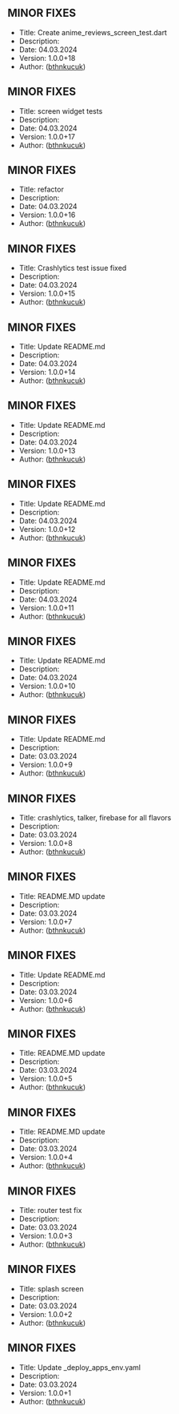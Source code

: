 ## MINOR FIXES
- Title: Create anime_reviews_screen_test.dart
- Description: 
- Date: 04.03.2024
- Version: 1.0.0+18
- Author: ([bthnkucuk](https://github.com/bthnkucuk/dementia/commit/6d57e93))

## MINOR FIXES
- Title: screen widget tests
- Description: 
- Date: 04.03.2024
- Version: 1.0.0+17
- Author: ([bthnkucuk](https://github.com/bthnkucuk/dementia/commit/2c27ed1))

## MINOR FIXES
- Title: refactor
- Description: 
- Date: 04.03.2024
- Version: 1.0.0+16
- Author: ([bthnkucuk](https://github.com/bthnkucuk/dementia/commit/9c8d2a3))

## MINOR FIXES
- Title: Crashlytics test issue fixed
- Description: 
- Date: 04.03.2024
- Version: 1.0.0+15
- Author: ([bthnkucuk](https://github.com/bthnkucuk/dementia/commit/ad2512c))

## MINOR FIXES
- Title: Update README.md
- Description: 
- Date: 04.03.2024
- Version: 1.0.0+14
- Author: ([bthnkucuk](https://github.com/bthnkucuk/dementia/commit/6b6deab))

## MINOR FIXES
- Title: Update README.md
- Description: 
- Date: 04.03.2024
- Version: 1.0.0+13
- Author: ([bthnkucuk](https://github.com/bthnkucuk/dementia/commit/7cdbd9a))

## MINOR FIXES
- Title: Update README.md
- Description: 
- Date: 04.03.2024
- Version: 1.0.0+12
- Author: ([bthnkucuk](https://github.com/bthnkucuk/dementia/commit/efa4244))

## MINOR FIXES
- Title: Update README.md
- Description: 
- Date: 04.03.2024
- Version: 1.0.0+11
- Author: ([bthnkucuk](https://github.com/bthnkucuk/dementia/commit/244ebb6))

## MINOR FIXES
- Title: Update README.md
- Description: 
- Date: 04.03.2024
- Version: 1.0.0+10
- Author: ([bthnkucuk](https://github.com/bthnkucuk/dementia/commit/dc7a632))

## MINOR FIXES
- Title: Update README.md
- Description: 
- Date: 03.03.2024
- Version: 1.0.0+9
- Author: ([bthnkucuk](https://github.com/bthnkucuk/dementia/commit/39d4592))

## MINOR FIXES
- Title: crashlytics, talker, firebase for all flavors
- Description: 
- Date: 03.03.2024
- Version: 1.0.0+8
- Author: ([bthnkucuk](https://github.com/bthnkucuk/dementia/commit/b402dbd))

## MINOR FIXES
- Title: README.MD update
- Description: 
- Date: 03.03.2024
- Version: 1.0.0+7
- Author: ([bthnkucuk](https://github.com/bthnkucuk/dementia/commit/8627eb9))

## MINOR FIXES
- Title: Update README.md
- Description: 
- Date: 03.03.2024
- Version: 1.0.0+6
- Author: ([bthnkucuk](https://github.com/bthnkucuk/dementia/commit/f7034e4))

## MINOR FIXES
- Title: README.MD update
- Description: 
- Date: 03.03.2024
- Version: 1.0.0+5
- Author: ([bthnkucuk](https://github.com/bthnkucuk/dementia/commit/2b89995))

## MINOR FIXES
- Title: README.MD update
- Description: 
- Date: 03.03.2024
- Version: 1.0.0+4
- Author: ([bthnkucuk](https://github.com/bthnkucuk/dementia/commit/e31dcc4))

## MINOR FIXES
- Title: router test fix
- Description: 
- Date: 03.03.2024
- Version: 1.0.0+3
- Author: ([bthnkucuk](https://github.com/bthnkucuk/dementia/commit/7499c23))

## MINOR FIXES
- Title: splash screen
- Description: 
- Date: 03.03.2024
- Version: 1.0.0+2
- Author: ([bthnkucuk](https://github.com/bthnkucuk/dementia/commit/dcaa776))

## MINOR FIXES
- Title: Update _deploy_apps_env.yaml
- Description: 
- Date: 03.03.2024
- Version: 1.0.0+1
- Author: ([bthnkucuk](https://github.com/bthnkucuk/dementia/commit/b0265fb))
